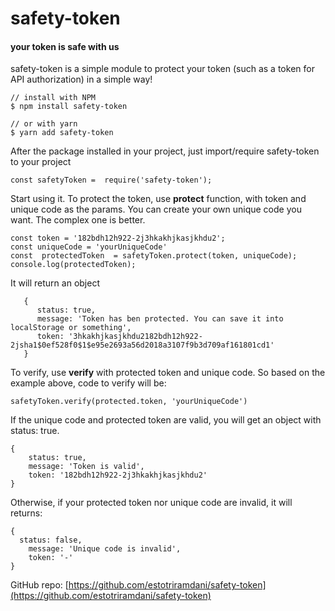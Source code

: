 # safety-token

#### your token is safe with us

safety-token is a simple module to protect your token (such as a token for API authorization) in a simple way!

    // install with NPM
    $ npm install safety-token

    // or with yarn
    $ yarn add safety-token

After the package installed in your project, just import/require safety-token to your project

    const safetyToken =  require('safety-token');

Start using it.
To protect the token, use **protect** function, with token and unique code as the params. You can create your own unique code you want. The complex one is better.

    const token = '182bdh12h922-2j3hkakhjkasjkhdu2';
    const uniqueCode = 'yourUniqueCode'
    const  protectedToken  = safetyToken.protect(token, uniqueCode);
    console.log(protectedToken);

It will return an object

       {
    	  status: true,
          message: 'Token has ben protected. You can save it into localStorage or something',
          token: '3hkakhjkasjkhdu2182bdh12h922-2jsha1$0ef528f0$1$e95e2693a56d2018a3107f9b3d709af161801cd1'
       }

To verify, use **verify** with protected token and unique code.
So based on the example above, code to verify will be:

    safetyToken.verify(protected.token, 'yourUniqueCode')

If the unique code and protected token are valid, you will get an object with status: true.

    {
        status: true,
        message: 'Token is valid',
        token: '182bdh12h922-2j3hkakhjkasjkhdu2'
    }

Otherwise, if your protected token nor unique code are invalid, it will returns:

    {
      status: false,
    	message: 'Unique code is invalid',
    	token: '-'
    }

GitHub repo:
[https://github.com/estotriramdani/safety-token](https://github.com/estotriramdani/safety-token)
